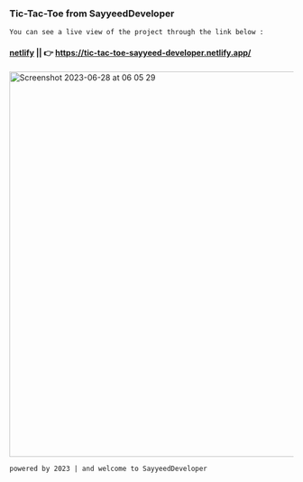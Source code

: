 ### Tic-Tac-Toe from SayyeedDeveloper
`You can see a live view of the project through the link below :`
#### [netlify](https://tic-tac-toe-sayyeed-developer.netlify.app/) || 👉 https://tic-tac-toe-sayyeed-developer.netlify.app/
<img width="683" alt="Screenshot 2023-06-28 at 06 05 29" src="https://github.com/SayyeedDeveloper/Weather-App/assets/114228094/6ff7f12d-2bab-4116-8f09-4efcc02529aa">

`powered by 2023 | and welcome to SayyeedDeveloper`

